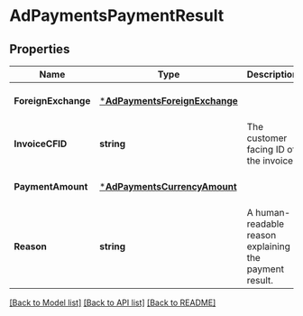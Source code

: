 # AdPaymentsPaymentResult

## Properties
Name | Type | Description | Notes
------------ | ------------- | ------------- | -------------
**ForeignExchange** | [***AdPaymentsForeignExchange**](AdPaymentsForeignExchange.md) |  | [optional] [default to null]
**InvoiceCFID** | **string** | The customer facing ID of the invoice. | [default to null]
**PaymentAmount** | [***AdPaymentsCurrencyAmount**](AdPaymentsCurrencyAmount.md) |  | [optional] [default to null]
**Reason** | **string** | A human-readable reason explaining the payment result. | [optional] [default to null]

[[Back to Model list]](../README.md#documentation-for-models) [[Back to API list]](../README.md#documentation-for-api-endpoints) [[Back to README]](../README.md)

